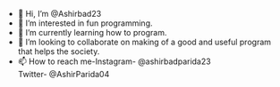 - 👋 Hi, I’m @Ashirbad23
- 👀 I’m interested in fun programming. 
- 🌱 I’m currently learning how to program.
- 💞️ I’m looking to collaborate on making of a good and useful program that helps the society. 
- 📫 How to reach me-Instagram- @ashirbadparida23                                     
     Twitter- @AshirParida04

<!---
Ashirbad23/Ashirbad23 is a ✨ special ✨ repository because its `README.md` (this file) appears on your GitHub profile.
You can click the Preview link to take a look at your changes.
--->
